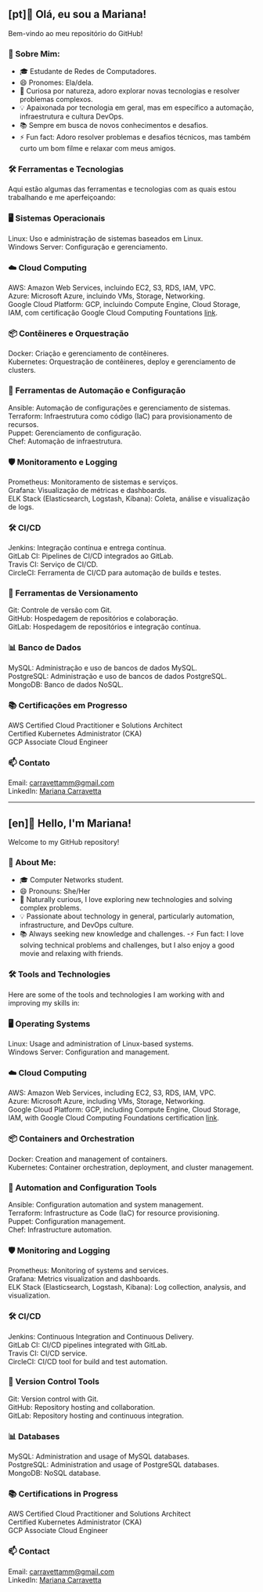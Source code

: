 ## [pt]👋 Olá, eu sou a Mariana!
Bem-vindo ao meu repositório do GitHub! <br/>

### 🚀 Sobre Mim: 
- 🎓 Estudante de Redes de Computadores. 
- 😄 Pronomes: Ela/dela. 
- 👀 Curiosa por natureza, adoro explorar novas tecnologias e resolver problemas complexos. 
- 💡 Apaixonada por tecnologia em geral, mas em específico a automação, infraestrutura e cultura DevOps. 
- 📚 Sempre em busca de novos conhecimentos e desafios. 
- ⚡ Fun fact: Adoro resolver problemas e desafios técnicos, mas também curto um bom filme e relaxar com meus amigos. 

### 🛠️ Ferramentas e Tecnologias <br/>
Aqui estão algumas das ferramentas e tecnologias com as quais estou trabalhando e me aperfeiçoando: <br/>

### 🖥️ Sistemas Operacionais <br/>
Linux: Uso e administração de sistemas baseados em Linux. <br/>
Windows Server: Configuração e gerenciamento. <br/>

### ☁️ Cloud Computing <br/>
AWS: Amazon Web Services, incluindo EC2, S3, RDS, IAM, VPC. <br/>
Azure: Microsoft Azure, incluindo VMs, Storage, Networking. <br/>
Google Cloud Platform: GCP, incluindo Compute Engine, Cloud Storage, IAM, com certificação Google Cloud Computing Fountations [link](https://www.credly.com/badges/50a18887-55e2-4585-b571-086690a84992/linked_in?t=sdy0ts). <br/>

### 📦 Contêineres e Orquestração <br/>
Docker: Criação e gerenciamento de contêineres. <br/>
Kubernetes: Orquestração de contêineres, deploy e gerenciamento de clusters. <br/>

### 🔧 Ferramentas de Automação e Configuração <br/>
Ansible: Automação de configurações e gerenciamento de sistemas. <br/>
Terraform: Infraestrutura como código (IaC) para provisionamento de recursos. <br/>
Puppet: Gerenciamento de configuração. <br/>
Chef: Automação de infraestrutura. <br/>

### 🛡️ Monitoramento e Logging <br/>
Prometheus: Monitoramento de sistemas e serviços. <br/>
Grafana: Visualização de métricas e dashboards. <br/>
ELK Stack (Elasticsearch, Logstash, Kibana): Coleta, análise e visualização de logs. <br/>

### 🛠️ CI/CD <br/>
Jenkins: Integração contínua e entrega contínua. <br/>
GitLab CI: Pipelines de CI/CD integrados ao GitLab. <br/>
Travis CI: Serviço de CI/CD. <br/>
CircleCI: Ferramenta de CI/CD para automação de builds e testes. <br/>

### 🧰 Ferramentas de Versionamento <br/>
Git: Controle de versão com Git. <br/>
GitHub: Hospedagem de repositórios e colaboração. <br/>
GitLab: Hospedagem de repositórios e integração contínua. <br/>

### 📊 Banco de Dados <br/>
MySQL: Administração e uso de bancos de dados MySQL. <br/>
PostgreSQL: Administração e uso de bancos de dados PostgreSQL. <br/>
MongoDB: Banco de dados NoSQL. <br/>

### 📚 Certificações em Progresso <br/>
AWS Certified Cloud Practitioner e Solutions Architect <br/>
Certified Kubernetes Administrator (CKA) <br/>
GCP Associate Cloud Engineer <br/>

### 📫 Contato <br/>
Email: carravettamm@gmail.com <br/>
LinkedIn: [Mariana Carravetta](https://www.linkedin.com/in/marianacarravetta/) <br/>

---------

## [en]👋 Hello, I'm Mariana!
Welcome to my GitHub repository! <br/>

### 🚀 About Me:  
- 🎓 Computer Networks student.
- 😄 Pronouns: She/Her
- 👀 Naturally curious, I love exploring new technologies and solving complex problems.
- 💡 Passionate about technology in general, particularly automation, infrastructure, and DevOps culture.
- 📚 Always seeking new knowledge and challenges.
-⚡ Fun fact: I love solving technical problems and challenges, but I also enjoy a good movie and relaxing with friends.

### 🛠️ Tools and Technologies <br/>
Here are some of the tools and technologies I am working with and improving my skills in: <br/>

### 🖥️ Operating Systems <br/>
Linux: Usage and administration of Linux-based systems. <br/>
Windows Server: Configuration and management. <br/>

### ☁️ Cloud Computing <br/>
AWS: Amazon Web Services, including EC2, S3, RDS, IAM, VPC. <br/>
Azure: Microsoft Azure, including VMs, Storage, Networking. <br/>
Google Cloud Platform: GCP, including Compute Engine, Cloud Storage, IAM, with Google Cloud Computing Foundations certification [link](https://www.credly.com/badges/50a18887-55e2-4585-b571-086690a84992/linked_in?t=sdy0ts). <br/>

### 📦 Containers and Orchestration <br/>
Docker: Creation and management of containers. <br/>
Kubernetes: Container orchestration, deployment, and cluster management. <br/>

### 🔧 Automation and Configuration Tools <br/>
Ansible: Configuration automation and system management. <br/>
Terraform: Infrastructure as Code (IaC) for resource provisioning. <br/>
Puppet: Configuration management. <br/>
Chef: Infrastructure automation. <br/>

### 🛡️ Monitoring and Logging <br/>
Prometheus: Monitoring of systems and services. <br/>
Grafana: Metrics visualization and dashboards. <br/>
ELK Stack (Elasticsearch, Logstash, Kibana): Log collection, analysis, and visualization. <br/>

### 🛠️ CI/CD <br/>
Jenkins: Continuous Integration and Continuous Delivery. <br/>
GitLab CI: CI/CD pipelines integrated with GitLab. <br/>
Travis CI: CI/CD service. <br/>
CircleCI: CI/CD tool for build and test automation. <br/>

### 🧰 Version Control Tools <br/>
Git: Version control with Git. <br/>
GitHub: Repository hosting and collaboration. <br/>
GitLab: Repository hosting and continuous integration. <br/>

### 📊 Databases <br/>
MySQL: Administration and usage of MySQL databases. <br/>
PostgreSQL: Administration and usage of PostgreSQL databases. <br/>
MongoDB: NoSQL database. <br/>

### 📚 Certifications in Progress <br/> 
AWS Certified Cloud Practitioner and Solutions Architect <br/>
Certified Kubernetes Administrator (CKA) <br/>
GCP Associate Cloud Engineer <br/>

### 📫 Contact <br/>
Email: carravettamm@gmail.com <br/>
LinkedIn: [Mariana Carravetta](https://www.linkedin.com/in/marianacarravetta/)


